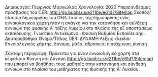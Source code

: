 Δημιουργός: Γεώργιος Μαργιώλας
Χρονολογία: 2020
Υπερσύνδεσμος πρόσβασης του OER: http://go.bubbl.us/e211be/e61d?/Sitemap
Σκοπός/πλαίσιο δημιουργίας του OER: Σκοπός της δημιουργίας ενός εννοιολογικού χάρτη ήταν η ανάγκη για την κατανόηση και σύνδεση εννοιών της φυσικής Α΄ τάξης Λυκείου στο πλαίσιο της  εξ αποστάσεως εκπαίδευσης.
Γνωστικό Αντικείμενο : Φυσική
Βαθμίδα Εκπαίδευσης: Δευτεροβάθμια
Όνομα/Τίτλος OER: ΔΥΝΑΜΗ
Λέξεις κλειδιά: Εννοιολογικός χάρτης, δύναμη, μάζα, αδράνεια, επιτάχυνση, κίνηση

Σύντομη περιγραφή: Πρόκειται για έναν εννοιολογικό χάρτη στα κεφάλαια Κίνηση και Δύναμη  (http://go.bubbl.us/e211be/e61d?/Sitemap) που μπορεί να βοηθήσει τους μαθητές στην κατανόηση και σύνδεση εννοιών στο πλαίσιο του μαθήματος της Φυσικής της Α΄ Λυκείου.
